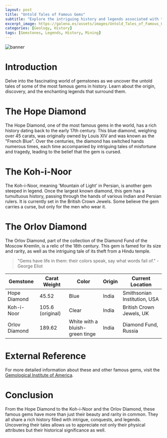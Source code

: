 ```yaml
---
layout: post
title: "Untold Tales of Famous Gems"
subtitle: "Explore the intriguing history and legends associated with the world's most renowned gemstones."
excerpt_image: https://galena.es/assets/images/Untold_Tales_of_Famous_Gems.png
categories: [Geology, History]
tags: [Gemstones, Legends, History, Mining]
---
```

![banner](https://galena.es/assets/images/Untold_Tales_of_Famous_Gems.png)

# Introduction
Delve into the fascinating world of gemstones as we uncover the untold tales of some of the most famous gems in history. Learn about the origin, discovery, and the enchanting legends that surround them.

# The Hope Diamond
The Hope Diamond, one of the most famous gems in the world, has a rich history dating back to the early 17th century. This blue diamond, weighing over 45 carats, was originally owned by Louis XIV and was known as the "French Blue". Over the centuries, the diamond has switched hands numerous times, each time accompanied by intriguing tales of misfortune and tragedy, leading to the belief that the gem is cursed.

# The Koh-i-Noor
The Koh-i-Noor, meaning 'Mountain of Light' in Persian, is another gem steeped in legend. Once the largest known diamond, this gem has a tumultuous history, passing through the hands of various Indian and Persian rulers. It is currently set in the British Crown Jewels. Some believe the gem carries a curse, but only for the men who wear it.

# The Orlov Diamond
The Orlov Diamond, part of the collection of the Diamond Fund of the Moscow Kremlin, is a relic of the 18th century. This gem is famed for its size and rarity, as well as the intriguing tale of its theft from a Hindu temple.

> "Gems have life in them: their colors speak, say what words fail of." - George Eliot

| Gemstone | Carat Weight | Color | Origin | Current Location |
| --- | --- | --- | --- | --- |
| Hope Diamond | 45.52 | Blue | India | Smithsonian Institution, USA |
| Koh-i-Noor | 105.6 (original) | Clear | India | British Crown Jewels, UK |
| Orlov Diamond | 189.62 | White with a bluish-green tinge | India | Diamond Fund, Russia |

# External Reference
For more detailed information about these and other famous gems, visit the [Gemological Institute of America](https://www.gia.edu/).

# Conclusion
From the Hope Diamond to the Koh-i-Noor and the Orlov Diamond, these famous gems have more than just their beauty and rarity in common. They all share a rich history filled with intrigue, conquests, and legends. Uncovering their tales allows us to appreciate not only their physical attributes but their historical significance as well.